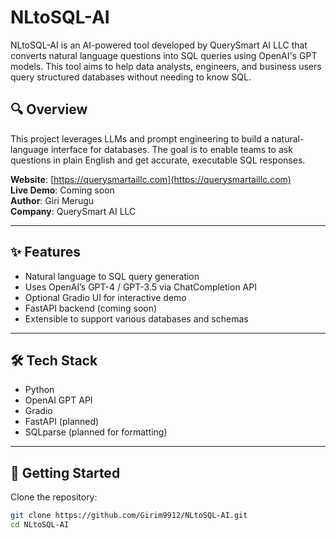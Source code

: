 # NLtoSQL-AI

NLtoSQL-AI is an AI-powered tool developed by QuerySmart AI LLC that converts natural language questions into SQL queries using OpenAI's GPT models. This tool aims to help data analysts, engineers, and business users query structured databases without needing to know SQL.

## 🔍 Overview

This project leverages LLMs and prompt engineering to build a natural-language interface for databases. The goal is to enable teams to ask questions in plain English and get accurate, executable SQL responses.

**Website**: [https://querysmartaillc.com](https://querysmartaillc.com)  
**Live Demo**: Coming soon  
**Author**: Giri Merugu  
**Company**: QuerySmart AI LLC

---

## ✨ Features

- Natural language to SQL query generation  
- Uses OpenAI’s GPT-4 / GPT-3.5 via ChatCompletion API  
- Optional Gradio UI for interactive demo  
- FastAPI backend (coming soon)  
- Extensible to support various databases and schemas

---

## 🛠 Tech Stack

- Python  
- OpenAI GPT API  
- Gradio  
- FastAPI (planned)  
- SQLparse (planned for formatting)

---

## 🚀 Getting Started

Clone the repository:

```bash
git clone https://github.com/Girim9912/NLtoSQL-AI.git
cd NLtoSQL-AI
